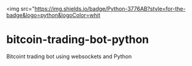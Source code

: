 <img src="https://img.shields.io/badge/Python-3776AB?style=for-the-badge&logo=python&logoColor=whit

# bitcoin-trading-bot-python
Bitcoint trading bot using websockets and Python
